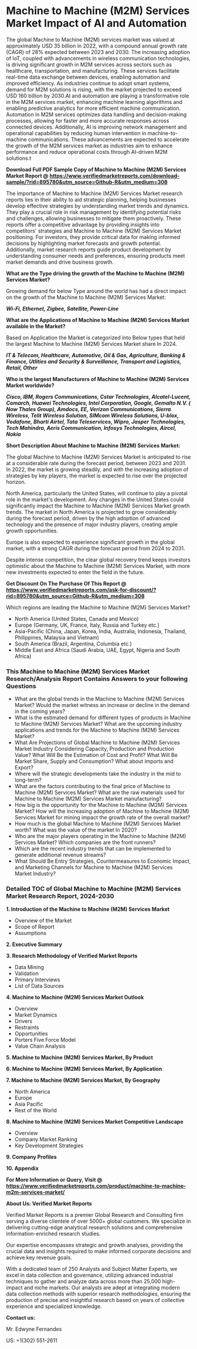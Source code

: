 <meta name="title" content="Global Machine to Machine (M2M) Services Market Impact of AI and Automation"><meta name="description" content="The global Machine to Machine (M2M) services market was valued at approximately USD 35 billion in 2022, with a compound annual growth rate (CAGR) of 28% expected between "><meta name="title" content="Machine to Machine (M2M) Services Market Size, Share, Scope, Trends, Growth, Opportunities, Analysis, Forecast"><h1>Machine to Machine (M2M) Services Market Impact of AI and Automation</h1>The global Machine to Machine (M2M) services market was valued at approximately USD 35 billion in 2022, with a compound annual growth rate (CAGR) of 28% expected between 2023 and 2030. The increasing adoption of IoT, coupled with advancements in wireless communication technologies, is driving significant growth in M2M services across sectors such as healthcare, transportation, and manufacturing. These services facilitate real-time data exchange between devices, enabling automation and improved efficiency. As industries continue to adopt smart systems, demand for M2M solutions is rising, with the market projected to exceed USD 160 billion by 2030.AI and automation are playing a transformative role in the M2M services market, enhancing machine learning algorithms and enabling predictive analytics for more efficient machine communication. Automation in M2M services optimizes data handling and decision-making processes, allowing for faster and more accurate responses across connected devices. Additionally, AI is improving network management and operational capabilities by reducing human intervention in machine-to-machine communications. These advancements are expected to accelerate the growth of the M2M services market as industries aim to enhance performance and reduce operational costs through AI-driven M2M solutions.t</p><p id="" class=""><strong>Download Full PDF Sample Copy of Machine to Machine (M2M) Services Market Report @ <a href="https://www.verifiedmarketreports.com/download-sample/?rid=895780&utm_source=Github-R&utm_medium=308" target="_blank">https://www.verifiedmarketreports.com/download-sample/?rid=895780&utm_source=Github-R&utm_medium=308</a></strong></p><p>The importance of&nbsp;Machine to Machine (M2M) Services Market research reports lies in their ability to aid strategic planning, helping businesses develop effective strategies by understanding market trends and dynamics. They play a crucial role in risk management by identifying potential risks and challenges, allowing businesses to mitigate them proactively. These reports offer a competitive advantage by providing insights into competitors' strategies and Machine to Machine (M2M) Services Market positioning. For investors, they provide critical data for making informed decisions by highlighting market forecasts and growth potential. Additionally, market research reports guide product development by understanding consumer needs and preferences, ensuring products meet market demands and drive business growth.</p><p><strong>What are the&nbsp;Type driving the growth of the Machine to Machine (M2M) Services Market?</strong></p><p id="" class="">Growing demand for below Type around the world has had a direct impact on the growth of the Machine to Machine (M2M) Services Market:</p><em><strong>Wi-Fi, Ethernet, Zigbee, Satellite, Power-Line</strong></em></p><strong>What are the&nbsp;Applications&nbsp;of Machine to Machine (M2M) Services Market available in the Market?</strong></p><p id="" class="">Based on Application the Market is categorized into Below types that held the largest Machine to Machine (M2M) Services Market share In 2024.</p><em><strong>IT & Telecom, Healthcare, Automotive, Oil & Gas, Agriculture, Banking & Finance, Utlities and Security & Surveillance, Transport and Logistics, Retail, Other</strong></em></p><strong>Who is the largest Manufacturers of Machine to Machine (M2M) Services Market worldwide?</strong></p><p><em><strong>Cisco, IBM, Rogers Communications, Cstar Technologies, Alcatel-Lucent, Comarch, Huawei Technologies, Intel Corporation, Google, Gemalto N.V. ( Now Thales Group), Amdocs, EE, Verizon Communications, Sierra Wireless, Telit Wireless Solution, SIMcom Wireless Solutions, U-blox, Vodafone, Bharti Airtel, Tata Teleservices, Wipro, Jasper Technologies, Tech Mahindra, Aeris Communication, Infosys Technologies, Aircel, Nokia</strong></em></p><p id="" class=""><strong>Short Description About Machine to Machine (M2M) Services Market:</strong></p><p>The global Machine to Machine (M2M) Services Market is anticipated to rise at a considerable rate during the forecast period, between 2023 and 2031. In 2022, the market is growing steadily, and with the increasing adoption of strategies by key players, the market is expected to rise over the projected horizon.</p><p>North America, particularly the United States, will continue to play a pivotal role in the market's development. Any changes in the United States could significantly impact the Machine to Machine (M2M) Services Market growth trends. The market in North America is projected to grow considerably during the forecast period, driven by the high adoption of advanced technology and the presence of major industry players, creating ample growth opportunities.</p><p>Europe is also expected to experience significant growth in the global market, with a strong CAGR during the forecast period from 2024 to 2031.</p><p>Despite intense competition, the clear global recovery trend keeps investors optimistic about the Machine to Machine (M2M) Services Market, with more new investments expected to enter the field in the future.</p><p id="" class=""><strong>Get Discount On The Purchase Of This Report @ <a href="https://www.verifiedmarketreports.com/ask-for-discount/?rid=895780&utm_source=Github-R&utm_medium=308" target="_blank">https://www.verifiedmarketreports.com/ask-for-discount/?rid=895780&utm_source=Github-R&utm_medium=308</a></strong></p>Which regions are leading the Machine to Machine (M2M) Services Market?</p><ul><li>North America (United States, Canada and Mexico)</li><li>Europe (Germany, UK, France, Italy, Russia and Turkey etc.)</li><li>Asia-Pacific (China, Japan, Korea, India, Australia, Indonesia, Thailand, Philippines, Malaysia and Vietnam)</li><li>South America (Brazil, Argentina, Columbia etc.)</li><li>Middle East and Africa (Saudi Arabia, UAE, Egypt, Nigeria and South Africa)</li></ul><h3 id="" class="">This Machine to Machine (M2M) Services Market Research/Analysis Report Contains Answers to your following Questions</h3><ul><li>What are the global trends in the Machine to Machine (M2M) Services Market? Would the market witness an increase or decline in the demand in the coming years?</li><li>What is the estimated demand for different types of products in Machine to Machine (M2M) Services Market? What are the upcoming industry applications and trends for the Machine to Machine (M2M) Services Market?</li><li>What Are Projections of Global Machine to Machine (M2M) Services Market Industry Considering Capacity, Production and Production Value? What Will Be the Estimation of Cost and Profit? What Will Be Market Share, Supply and Consumption? What about imports and Export?</li><li>Where will the strategic developments take the industry in the mid to long-term?</li><li>What are the factors contributing to the final price of Machine to Machine (M2M) Services Market? What are the raw materials used for Machine to Machine (M2M) Services Market manufacturing?</li><li>How big is the opportunity for the Machine to Machine (M2M) Services Market? How will the increasing adoption of Machine to Machine (M2M) Services Market for mining impact the growth rate of the overall market?</li><li>How much is the global Machine to Machine (M2M) Services Market worth? What was the value of the market In 2020?</li><li>Who are the major players operating in the Machine to Machine (M2M) Services Market? Which companies are the front runners?</li><li>Which are the recent industry trends that can be implemented to generate additional revenue streams?</li><li>What Should Be Entry Strategies, Countermeasures to Economic Impact, and Marketing Channels for Machine to Machine (M2M) Services Market Industry?</li></ul><h3 id="" class="">Detailed TOC of Global Machine to Machine (M2M) Services Market Research Report, 2024-2030</h3><p id="" class=""><strong>1. Introduction of the Machine to Machine (M2M) Services Market</strong></p><ul><li>Overview of the Market</li><li>Scope of Report</li><li>Assumptions</li></ul><p id="" class=""><strong>2. Executive Summary</strong></p><p id="" class=""><strong>3. Research Methodology of Verified Market Reports</strong></p><ul><li>Data Mining</li><li>Validation</li><li>Primary Interviews</li><li>List of Data Sources</li></ul><p id="" class=""><strong>4. Machine to Machine (M2M) Services Market Outlook</strong></p><ul><li>Overview</li><li>Market Dynamics</li><li>Drivers</li><li>Restraints</li><li>Opportunities</li><li>Porters Five Force Model</li><li>Value Chain Analysis</li></ul><p id="" class=""><strong>5. Machine to Machine (M2M) Services Market, By Product</strong></p><p id="" class=""><strong>6. Machine to Machine (M2M) Services Market, By Application</strong></p><p id="" class=""><strong>7. Machine to Machine (M2M) Services Market, By Geography</strong></p><ul><li>North America</li><li>Europe</li><li>Asia Pacific</li><li>Rest of the World</li></ul><p id="" class=""><strong>8. Machine to Machine (M2M) Services Market Competitive Landscape</strong></p><ul><li>Overview</li><li>Company Market Ranking</li><li>Key Development Strategies</li></ul><p id="" class=""><strong>9. Company Profiles</strong></p><p id="" class=""><strong>10. Appendix</strong></p><p id="" class=""><strong>For More Information or Query, Visit @ <a href="https://www.verifiedmarketreports.com/product/machine-to-machine-m2m-services-market/" target="_blank">https://www.verifiedmarketreports.com/product/machine-to-machine-m2m-services-market/</a></strong></p><p id="" class=""><strong>About Us: Verified Market Reports</strong></p><p id="" class="">Verified Market Reports is a premier Global Research and Consulting firm serving a diverse clientele of over 5000+ global customers. We specialize in delivering cutting-edge analytical research solutions and comprehensive information-enriched research studies.</p><p id="" class="">Our expertise encompasses strategic and growth analyses, providing the crucial data and insights required to make informed corporate decisions and achieve key revenue goals.</p><p id="" class="">With a dedicated team of 250 Analysts and Subject Matter Experts, we excel in data collection and governance, utilizing advanced industrial techniques to gather and analyze data across more than 25,000 high-impact and niche markets. Our analysts are adept at integrating modern data collection methods with superior research methodologies, ensuring the production of precise and insightful research based on years of collective experience and specialized knowledge.</p><p id="" class=""><strong>Contact us:</strong></p><p id="" class="">Mr. Edwyne Fernandes</p><p id="" class="">US: +1(302) 551-2611</p>